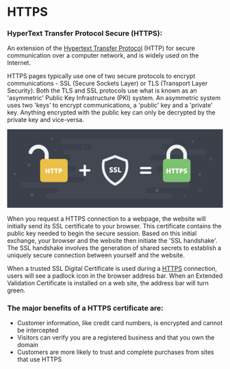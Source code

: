 # HTTPS

###  **HyperText Transfer Protocol Secure \(HTTPS\):**

An extension of the [Hypertext Transfer Protocol](https://en.wikipedia.org/wiki/Hypertext_Transfer_Protocol) \(HTTP\) for secure communication over a computer network, and is widely used on the Internet.

HTTPS pages typically use one of two secure protocols to encrypt communications - SSL \(Secure Sockets Layer\) or TLS \(Transport Layer Security\). Both the TLS and SSL protocols use what is known as an 'asymmetric' Public Key Infrastructure \(PKI\) system. An asymmetric system uses two 'keys' to encrypt communications, a 'public' key and a 'private' key. Anything encrypted with the public key can only be decrypted by the private key and vice-versa.

![](../.gitbook/assets/image%20%281%29.png)

When you request a HTTPS connection to a webpage, the website will initially send its SSL certificate to your browser. This certificate contains the public key needed to begin the secure session. Based on this initial exchange, your browser and the website then initiate the 'SSL handshake'. The SSL handshake involves the generation of shared secrets to establish a uniquely secure connection between yourself and the website.

When a trusted SSL Digital Certificate is used during a [HTTPS](https://www.instantssl.com/https-tutorials/what-is-https.html) connection, users will see a padlock icon in the browser address bar. When an Extended Validation Certificate is installed on a web site, the address bar will turn green.

### The major benefits of a HTTPS certificate are:

* Customer information, like credit card numbers, is encrypted and cannot be intercepted
* Visitors can verify you are a registered business and that you own the domain
* Customers are more likely to trust and complete purchases from sites that use HTTPS


